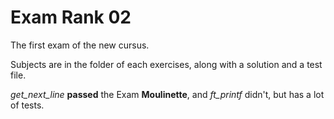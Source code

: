 # Exam Rank 02
The first exam of the new cursus.

Subjects are in the folder of each exercises, along with a solution and a test file.

*get_next_line* **passed** the Exam **Moulinette**, and *ft_printf* didn't, but has a lot of tests.